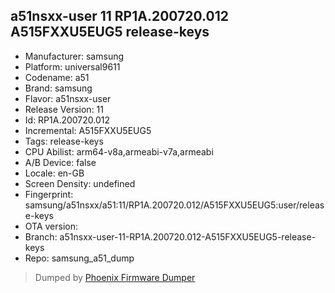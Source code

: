 ## a51nsxx-user 11 RP1A.200720.012 A515FXXU5EUG5 release-keys
- Manufacturer: samsung
- Platform: universal9611
- Codename: a51
- Brand: samsung
- Flavor: a51nsxx-user
- Release Version: 11
- Id: RP1A.200720.012
- Incremental: A515FXXU5EUG5
- Tags: release-keys
- CPU Abilist: arm64-v8a,armeabi-v7a,armeabi
- A/B Device: false
- Locale: en-GB
- Screen Density: undefined
- Fingerprint: samsung/a51nsxx/a51:11/RP1A.200720.012/A515FXXU5EUG5:user/release-keys
- OTA version: 
- Branch: a51nsxx-user-11-RP1A.200720.012-A515FXXU5EUG5-release-keys
- Repo: samsung_a51_dump


>Dumped by [Phoenix Firmware Dumper](https://github.com/DroidDumps/phoenix_firmware_dumper)
